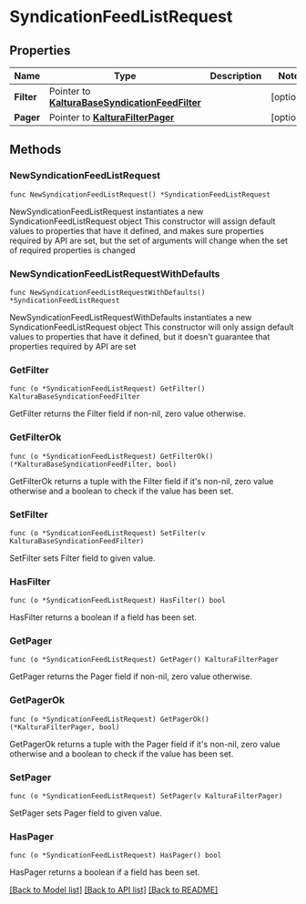 # SyndicationFeedListRequest

## Properties

Name | Type | Description | Notes
------------ | ------------- | ------------- | -------------
**Filter** | Pointer to [**KalturaBaseSyndicationFeedFilter**](KalturaBaseSyndicationFeedFilter.md) |  | [optional] 
**Pager** | Pointer to [**KalturaFilterPager**](KalturaFilterPager.md) |  | [optional] 

## Methods

### NewSyndicationFeedListRequest

`func NewSyndicationFeedListRequest() *SyndicationFeedListRequest`

NewSyndicationFeedListRequest instantiates a new SyndicationFeedListRequest object
This constructor will assign default values to properties that have it defined,
and makes sure properties required by API are set, but the set of arguments
will change when the set of required properties is changed

### NewSyndicationFeedListRequestWithDefaults

`func NewSyndicationFeedListRequestWithDefaults() *SyndicationFeedListRequest`

NewSyndicationFeedListRequestWithDefaults instantiates a new SyndicationFeedListRequest object
This constructor will only assign default values to properties that have it defined,
but it doesn't guarantee that properties required by API are set

### GetFilter

`func (o *SyndicationFeedListRequest) GetFilter() KalturaBaseSyndicationFeedFilter`

GetFilter returns the Filter field if non-nil, zero value otherwise.

### GetFilterOk

`func (o *SyndicationFeedListRequest) GetFilterOk() (*KalturaBaseSyndicationFeedFilter, bool)`

GetFilterOk returns a tuple with the Filter field if it's non-nil, zero value otherwise
and a boolean to check if the value has been set.

### SetFilter

`func (o *SyndicationFeedListRequest) SetFilter(v KalturaBaseSyndicationFeedFilter)`

SetFilter sets Filter field to given value.

### HasFilter

`func (o *SyndicationFeedListRequest) HasFilter() bool`

HasFilter returns a boolean if a field has been set.

### GetPager

`func (o *SyndicationFeedListRequest) GetPager() KalturaFilterPager`

GetPager returns the Pager field if non-nil, zero value otherwise.

### GetPagerOk

`func (o *SyndicationFeedListRequest) GetPagerOk() (*KalturaFilterPager, bool)`

GetPagerOk returns a tuple with the Pager field if it's non-nil, zero value otherwise
and a boolean to check if the value has been set.

### SetPager

`func (o *SyndicationFeedListRequest) SetPager(v KalturaFilterPager)`

SetPager sets Pager field to given value.

### HasPager

`func (o *SyndicationFeedListRequest) HasPager() bool`

HasPager returns a boolean if a field has been set.


[[Back to Model list]](../README.md#documentation-for-models) [[Back to API list]](../README.md#documentation-for-api-endpoints) [[Back to README]](../README.md)


